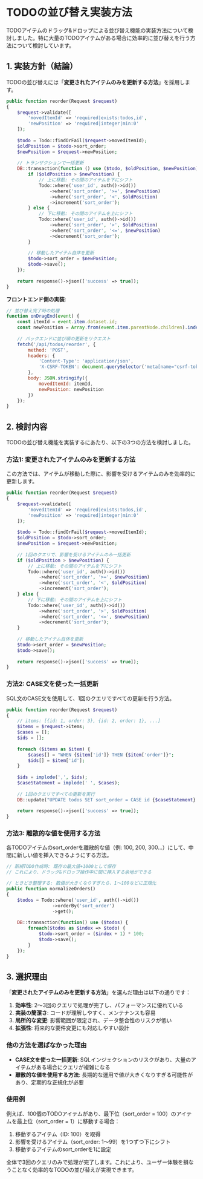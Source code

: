 # TODOの並び替え実装方法

TODOアイテムのドラッグ&ドロップによる並び替え機能の実装方法について検討しました。特に大量のTODOアイテムがある場合に効率的に並び替えを行う方法について検討しています。

## 1. 実装方針（結論）

TODOの並び替えには「**変更されたアイテムのみを更新する方法**」を採用します。

```php
public function reorder(Request $request)
{
    $request->validate([
        'movedItemId' => 'required|exists:todos,id',
        'newPosition' => 'required|integer|min:0'
    ]);
    
    $todo = Todo::findOrFail($request->movedItemId);
    $oldPosition = $todo->sort_order;
    $newPosition = $request->newPosition;
    
    // トランザクションで一括更新
    DB::transaction(function () use ($todo, $oldPosition, $newPosition) {
        if ($oldPosition > $newPosition) {
            // 上に移動: その間のアイテムを下にシフト
            Todo::where('user_id', auth()->id())
                ->where('sort_order', '>=', $newPosition)
                ->where('sort_order', '<', $oldPosition)
                ->increment('sort_order');
        } else {
            // 下に移動: その間のアイテムを上にシフト
            Todo::where('user_id', auth()->id())
                ->where('sort_order', '>', $oldPosition)
                ->where('sort_order', '<=', $newPosition)
                ->decrement('sort_order');
        }
        
        // 移動したアイテム自体を更新
        $todo->sort_order = $newPosition;
        $todo->save();
    });
    
    return response()->json(['success' => true]);
}
```

**フロントエンド側の実装**:

```javascript
// 並び替え完了時の処理
function onDragEnd(event) {
    const itemId = event.item.dataset.id;
    const newPosition = Array.from(event.item.parentNode.children).indexOf(event.item);
    
    // バックエンドに並び順の更新をリクエスト
    fetch('/api/todos/reorder', {
        method: 'POST',
        headers: {
            'Content-Type': 'application/json',
            'X-CSRF-TOKEN': document.querySelector('meta[name="csrf-token"]').content
        },
        body: JSON.stringify({
            movedItemId: itemId,
            newPosition: newPosition
        })
    });
}
```

## 2. 検討内容

TODOの並び替え機能を実装するにあたり、以下の3つの方法を検討しました。

### 方法1: 変更されたアイテムのみを更新する方法

この方法では、アイテムが移動した際に、影響を受けるアイテムのみを効率的に更新します。

```php
public function reorder(Request $request)
{
    $request->validate([
        'movedItemId' => 'required|exists:todos,id',
        'newPosition' => 'required|integer|min:0'
    ]);
    
    $todo = Todo::findOrFail($request->movedItemId);
    $oldPosition = $todo->sort_order;
    $newPosition = $request->newPosition;
    
    // 1回のクエリで、影響を受けるアイテムのみ一括更新
    if ($oldPosition > $newPosition) {
        // 上に移動: その間のアイテムを下にシフト
        Todo::where('user_id', auth()->id())
            ->where('sort_order', '>=', $newPosition)
            ->where('sort_order', '<', $oldPosition)
            ->increment('sort_order');
    } else {
        // 下に移動: その間のアイテムを上にシフト
        Todo::where('user_id', auth()->id())
            ->where('sort_order', '>', $oldPosition)
            ->where('sort_order', '<=', $newPosition)
            ->decrement('sort_order');
    }
    
    // 移動したアイテム自体を更新
    $todo->sort_order = $newPosition;
    $todo->save();
    
    return response()->json(['success' => true]);
}
```

### 方法2: CASE文を使った一括更新

SQL文のCASE文を使用して、1回のクエリですべての更新を行う方法。

```php
public function reorder(Request $request)
{
    // items: [{id: 1, order: 3}, {id: 2, order: 1}, ...]
    $items = $request->items;
    $cases = [];
    $ids = [];
    
    foreach ($items as $item) {
        $cases[] = "WHEN {$item['id']} THEN {$item['order']}";
        $ids[] = $item['id'];
    }
    
    $ids = implode(',', $ids);
    $caseStatement = implode(' ', $cases);
    
    // 1回のクエリですべての更新を実行
    DB::update("UPDATE todos SET sort_order = CASE id {$caseStatement} END WHERE id IN ({$ids}) AND user_id = ?", [auth()->id()]);
    
    return response()->json(['success' => true]);
}
```

### 方法3: 離散的な値を使用する方法

各TODOアイテムのsort_orderを離散的な値（例: 100, 200, 300...）にして、中間に新しい値を挿入できるようにする方法。

```php
// 新規TODO作成時: 既存の最大値+1000として保存
// これにより、ドラッグ&ドロップ操作中に間に挿入する余地ができる

// ときどき整理する: 数値が大きくなりすぎたら、1〜100などに正規化
public function normalizeOrders()
{
    $todos = Todo::where('user_id', auth()->id())
                 ->orderBy('sort_order')
                 ->get();
    
    DB::transaction(function() use ($todos) {
        foreach($todos as $index => $todo) {
            $todo->sort_order = ($index + 1) * 100;
            $todo->save();
        }
    });
}
```

## 3. 選択理由

「**変更されたアイテムのみを更新する方法**」を選んだ理由は以下の通りです：

1. **効率性**: 2〜3回のクエリで処理が完了し、パフォーマンスに優れている
2. **実装の簡潔さ**: コードが理解しやすく、メンテナンスも容易
3. **局所的な変更**: 影響範囲が限定され、データ整合性のリスクが低い
4. **拡張性**: 将来的な要件変更にも対応しやすい設計

### 他の方法を選ばなかった理由

- **CASE文を使った一括更新**: SQLインジェクションのリスクがあり、大量のアイテムがある場合にクエリが複雑になる
- **離散的な値を使用する方法**: 長期的な運用で値が大きくなりすぎる可能性があり、定期的な正規化が必要

### 使用例

例えば、100個のTODOアイテムがあり、最下位（sort_order = 100）のアイテムを最上位（sort_order = 1）に移動する場合：

1. 移動するアイテム（ID: 100）を取得
2. 影響を受けるアイテム（sort_order: 1〜99）を1つずつ下にシフト
3. 移動するアイテムのsort_orderを1に設定

全体で3回のクエリのみで処理が完了します。これにより、ユーザー体験を損なうことなく効率的なTODOの並び替えが実現できます。 